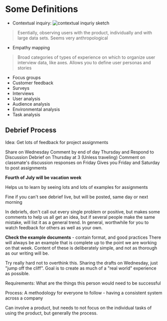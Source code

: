 # Some Definitions

- Contextual inquiry:
![contextual inquriy sketch](https://cdn-images-1.medium.com/max/1400/1*IIaargLoyYm_ZsuSVC5-NQ.jpeg)

> Esentially, observing users with the product, individually and with large data sets. Seems very anthropological

- Empathy mapping

> Broad categories of types of experience on which to organize user interview data, like axes. Allows you to define user personas and stories

- Focus groups
- Customer feedback
- Surveys
- Interviews
- User analysis
- Audience analysis
- Environmental analysis
- Task analysis


## Debrief Process

Idea: Get lots of feedback for project assignments


Share on Wednesday
Comment by end of day Thursday and Respond to Discussion
Debrief on Thursday at 3 (Unless traveling)
Comment on classmate's discussion responses on Friday
Gives you Friday and Saturday to post assignments

**Fourth of July will be vacation week**


Helps us to learn by seeing lots and lots of examples for assignments

Fine if you can't see debrief live, but will be posted, same day or next morning

In debriefs, don't call out every single problem or positive, but makes some comments to help us all get an idea, but if several people make the same mistake, will list it as a general trend. In general, worthwhile for you to watch feedback for others as well as your own.

**Check the example documents** - contain format, and good practices
There will always be an example that is complete up to the point we are working on that week.
Content of these is deliberately simple, and not as thorough as our writing will be.


Try really hard not to overthink this. Sharing the drafts on Wednesday, just "jump off the cliff". Goal is to create as much of a "real world" experience as possible.

Requirements: What are the things this person would need to be successful

Process: A methodology for everyone to follow - having a consistent system across a company

Can involve a product, but needs to not focus on the individual tasks of using the product, but generally the process.
